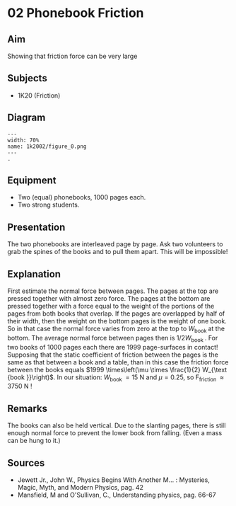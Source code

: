 # 02 Phonebook Friction 
    
  
## Aim   
 Showing that friction force can be very large    
  
## Subjects   
* 1K20 (Friction)   

## Diagram
   
```{figure} figures/figure_0.png  
---  
width: 70%  
name: 1k2002/figure_0.png  
---  
. 
``` 

## Equipment
 *  Two (equal) phonebooks, 1000 pages each. 
 *  Two strong students.
     
  
## Presentation   
 The two phonebooks are interleaved page by page. Ask two volunteers to grab the spines of the books and to pull them apart. This will be impossible!    
  
## Explanation   
First estimate the normal force between pages. The pages at the top are pressed together with almost zero force. The pages at the bottom are pressed together with a force equal to the weight of the portions of the pages from both books that overlap. If the pages are overlapped by half of their width, then the weight on the bottom pages is the weight of one book. So in that case the normal force varies from zero at the top to $W_{\text {book }}$ at the bottom. The average normal force between pages then is $1 / 2 W_{\text {book }}$. For two books of 1000 pages each there are 1999 page-surfaces in contact! Supposing that the static coefficient of friction between the pages is the same as that between a book and a table, than in this case the friction force between the books equals $1999 \times\left(\mu \times \frac{1}{2} W_{\text {book }}\right)$. In our situation: $W_{\text {book }}=15 \mathrm{~N}$ and $\mu=0.25$, so $\mathrm{F}_{\text {friction }} \approx 3750 \mathrm{~N}$ !   
  
## Remarks   
The books can also be held vertical. Due to the slanting pages, there is still enough normal force to prevent the lower book from falling. (Even a mass can be hung to it.)  
  
## Sources   
- Jewett Jr., John W., Physics Begins With Another M... : Mysteries, Magic, Myth, and Modern Physics, pag. 42
- Mansfield, M and O'Sullivan, C., Understanding physics, pag. 66-67
  